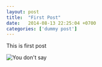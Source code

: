 ```yaml
---
layout: post
title:  "First Post"
date:   2014-08-13 22:25:04 +0700
categories: ['dummy post']
---
```

This is first post

![You don't say](http://i0.kym-cdn.com/photos/images/newsfeed/000/210/119/9b3.png)
